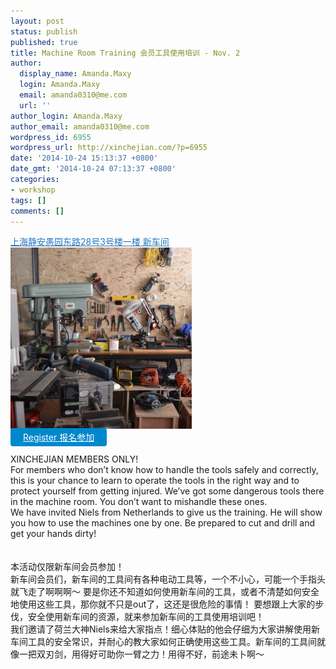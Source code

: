 ```yaml
---
layout: post
status: publish
published: true
title: Machine Room Training 会员工具使用培训 - Nov. 2
author:
  display_name: Amanda.Maxy
  login: Amanda.Maxy
  email: amanda0310@me.com
  url: ''
author_login: Amanda.Maxy
author_email: amanda0310@me.com
wordpress_id: 6955
wordpress_url: http://xinchejian.com/?p=6955
date: '2014-10-24 15:13:37 +0800'
date_gmt: '2014-10-24 07:13:37 +0800'
categories:
- workshop
tags: []
comments: []
---
```

<p><a style="color: #2578bf;" href="http://xinchejian.huodongxing.com/event/map/5244063275800" target="_blank">上海静安愚园东路28号3号楼一楼 新车间</a><br />
<a href="/uploads/2014/10/DSC_6740.jpg"><img src="/uploads/2014/10/DSC_6740-290x290.jpg" alt="DSC_6740" width="290" height="290" class="aligncenter size-thumbnail wp-image-6956" /></a><br />
<a style="background-color:#0088CC;color:white;border-radius:4px;cursor:pointer;font-size:14px;padding:6px 20px;" href="http://www.huodongxing.com/go/mrt" target="_blank" title="立即报名">Register 报名参加</a><br />
<!--:en--><br />
XINCHEJIAN MEMBERS ONLY!<br />
For members who don&rsquo;t know how to handle the tools safely and correctly, this is your chance to learn to operate the tools in the right way and to protect yourself from getting injured. We&rsquo;ve got some dangerous tools there in the machine room. You don&rsquo;t want to mishandle these ones.<br />
We have invited Niels from Netherlands to give us the training.  He will show you how to use the machines one by one. Be prepared to cut and drill and get your hands dirty!<br />
<!--:--><br />
<!--:zh--><br />
本活动仅限新车间会员参加！<br />
新车间会员们，新车间的工具间有各种电动工具等，一个不小心，可能一个手指头就飞走了啊啊啊～ 要是你还不知道如何使用新车间的工具，或者不清楚如何安全地使用这些工具，那你就不只是out了，这还是很危险的事情！ 要想跟上大家的步伐，安全使用新车间的资源，就来参加新车间的工具使用培训吧！<br />
我们邀请了荷兰大神Niels来给大家指点！细心体贴的他会仔细为大家讲解使用新车间工具的安全常识，并耐心的教大家如何正确使用这些工具。新车间的工具间就像一把双刃剑，用得好可助你一臂之力！用得不好，前途未卜啊～<br />
<!--:--></p>
